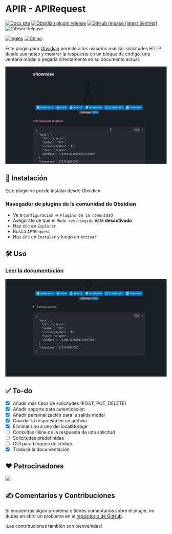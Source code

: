 # APIR - APIRequest

[![Docs site](https://img.shields.io/badge/docs-GitHub_Pages-blue?style=flat-square)](https://rooyca.github.io/obsidian-api-request/)
[![Obsidian plugin release](https://img.shields.io/badge/Obsidian%20plugin%20release-purple?logo=obsidian&style=flat-square)](https://obsidian.md/plugins?id=api-request)
[![GitHub release (latest SemVer)](https://img.shields.io/github/v/release/rooyca/obsidian-api-request?logo=github&color=ee8449&style=flat-square)](https://github.com/rooyca/obsidian-api-request/releases/latest)
<img alt="GitHub Release" src="https://img.shields.io/github/downloads/rooyca/obsidian-api-request/total?logo=github&&color=ee8449&style=flat-square">

[![Inglés](https://img.shields.io/badge/Inglés-8A2BE2)](README.md)
[![Chino](https://img.shields.io/badge/Chino-8A2BE2)](README.zh.md)

Este plugin para [Obsidian](https://obsidian.md/) permite a los usuarios realizar solicitudes HTTP desde sus notas y mostrar la respuesta en un bloque de código, una ventana modal o pegarla directamente en su documento actual.

![req_img](showcase_1.gif)

## 🚀 Instalación

Este plugin se puede instalar desde Obsidian.

### Navegador de plugins de la comunidad de Obsidian

- Ve a `Configuración` -> `Plugins de la comunidad`
- Asegúrate de que el `Modo restringido` esté **desactivado**
- Haz clic en `Explorar`
- Busca `APIRequest`
- Haz clic en `Instalar` y luego en `Activar`

## 🛠️ Uso

### [Leer la documentación](https://rooyca.github.io/obsidian-api-request/)

![showcase](showcase_2.gif)

## ✅ To-do

- [x] Añadir más tipos de solicitudes (POST, PUT, DELETE)
- [x] Añadir soporte para autenticación
- [x] Añadir personalización para la salida modal
- [x] Guardar la respuesta en un archivo
- [x] Eliminar uno a uno del localStorage
- [ ] Consultas inline de la respuesta de una solicitud
- [ ] Solicitudes predefinidas
- [ ] GUI para bloques de código
- [x] Traducir la documentación

## ❤️ Patrocinadores

<a href="https://github.com/tlwt"><img src="https://github.com/tlwt.png" width="40px" /></a>

## ✍️ Comentarios y Contribuciones

Si encuentras algún problema o tienes comentarios sobre el plugin, no dudes en abrir un problema en el [repositorio de GitHub](https://github.com/Rooyca/obsidian-api-request). 

¡Las contribuciones también son bienvenidas!